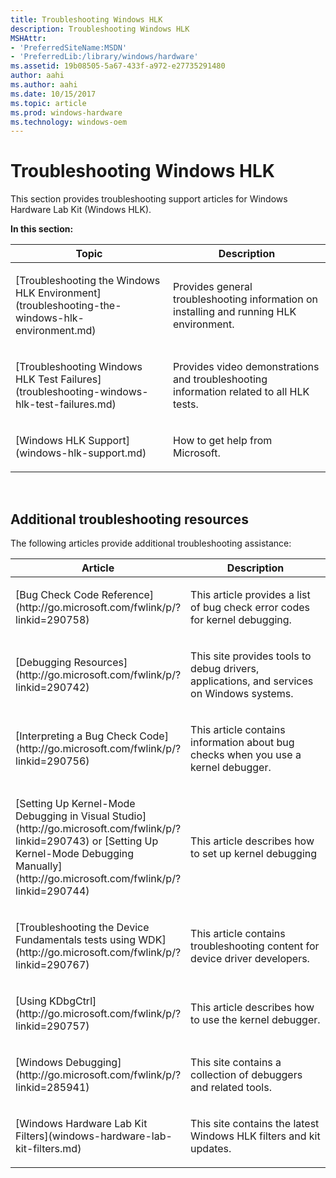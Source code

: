 ```yaml
---
title: Troubleshooting Windows HLK
description: Troubleshooting Windows HLK
MSHAttr:
- 'PreferredSiteName:MSDN'
- 'PreferredLib:/library/windows/hardware'
ms.assetid: 19b08505-5a67-433f-a972-e27735291480
author: aahi
ms.author: aahi
ms.date: 10/15/2017
ms.topic: article
ms.prod: windows-hardware
ms.technology: windows-oem
---
```


# Troubleshooting Windows HLK


This section provides troubleshooting support articles for Windows Hardware Lab Kit (Windows HLK).

**In this section:**

<table>
<colgroup>
<col width="50%" />
<col width="50%" />
</colgroup>
<thead>
<tr class="header">
<th>Topic</th>
<th>Description</th>
</tr>
</thead>
<tbody>
<tr class="odd">
<td><p>[Troubleshooting the Windows HLK Environment](troubleshooting-the-windows-hlk-environment.md)</p></td>
<td><p>Provides general troubleshooting information on installing and running HLK environment.</p></td>
</tr>
<tr class="even">
<td><p>[Troubleshooting Windows HLK Test Failures](troubleshooting-windows-hlk-test-failures.md)</p></td>
<td><p>Provides video demonstrations and troubleshooting information related to all HLK tests.</p></td>
</tr>
<tr class="odd">
<td><p>[Windows HLK Support](windows-hlk-support.md)</p></td>
<td><p>How to get help from Microsoft.</p></td>
</tr>
</tbody>
</table>

 

## <span id="addlres"></span><span id="ADDLRES"></span>Additional troubleshooting resources


The following articles provide additional troubleshooting assistance:

<table>
<colgroup>
<col width="50%" />
<col width="50%" />
</colgroup>
<thead>
<tr class="header">
<th>Article</th>
<th>Description</th>
</tr>
</thead>
<tbody>
<tr class="odd">
<td><p>[Bug Check Code Reference](http://go.microsoft.com/fwlink/p/?linkid=290758)</p></td>
<td><p>This article provides a list of bug check error codes for kernel debugging.</p></td>
</tr>
<tr class="even">
<td><p>[Debugging Resources](http://go.microsoft.com/fwlink/p/?linkid=290742)</p></td>
<td><p>This site provides tools to debug drivers, applications, and services on Windows systems.</p></td>
</tr>
<tr class="odd">
<td><p>[Interpreting a Bug Check Code](http://go.microsoft.com/fwlink/p/?linkid=290756)</p></td>
<td><p>This article contains information about bug checks when you use a kernel debugger.</p></td>
</tr>
<tr class="even">
<td><p>[Setting Up Kernel-Mode Debugging in Visual Studio](http://go.microsoft.com/fwlink/p/?linkid=290743) or [Setting Up Kernel-Mode Debugging Manually](http://go.microsoft.com/fwlink/p/?linkid=290744)</p></td>
<td><p>This article describes how to set up kernel debugging</p></td>
</tr>
<tr class="odd">
<td><p>[Troubleshooting the Device Fundamentals tests using WDK](http://go.microsoft.com/fwlink/p/?linkid=290767)</p></td>
<td><p>This article contains troubleshooting content for device driver developers.</p></td>
</tr>
<tr class="even">
<td><p>[Using KDbgCtrl](http://go.microsoft.com/fwlink/p/?linkid=290757)</p></td>
<td><p>This article describes how to use the kernel debugger.</p></td>
</tr>
<tr class="odd">
<td><p>[Windows Debugging](http://go.microsoft.com/fwlink/p/?linkid=285941)</p></td>
<td><p>This site contains a collection of debuggers and related tools.</p></td>
</tr>
<tr class="even">
<td><p>[Windows Hardware Lab Kit Filters](windows-hardware-lab-kit-filters.md)</p></td>
<td><p>This site contains the latest Windows HLK filters and kit updates.</p></td>
</tr>
</tbody>
</table>

 

 

 






